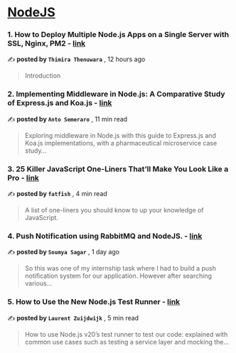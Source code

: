 
<h1><a href=https://medium.com/tag/nodejs/recommended target="_blank" rel="noopener noreferrer">NodeJS</a></h1>
<h3>1. How to Deploy Multiple Node.js Apps on a Single Server with SSL, Nginx, PM2 - <a href=https://medium.com/@thimiraonline?source=tag_recommended_feed---------0-84----------nodejs----------50437d51_350e_4f4e_82c3_eaec6d6abc77------- target="_blank" rel="noopener noreferrer">link</a></h3>

✍️ **posted by `Thimira Thenuwara`** <date> , 12 hours ago</date>

<blockquote>Introduction</blockquote>

<h3>2. Implementing Middleware in Node.js: A Comparative Study of Express.js and Koa.js - <a href=https://medium.com/@antonellosemeraro?source=tag_recommended_feed---------1-107----------nodejs----------50437d51_350e_4f4e_82c3_eaec6d6abc77------- target="_blank" rel="noopener noreferrer">link</a></h3>

✍️ **posted by `Anto Semeraro`** <date> , 11 min read</date>

<blockquote>Exploring middleware in Node.js with this guide to Express.js and Koa.js implementations, with a pharmaceutical microservice case study…</blockquote>

<h3>3. 25 Killer JavaScript One-Liners That’ll Make You Look Like a Pro - <a href=https://medium.com/@fatfish?source=tag_recommended_feed---------2-85----------nodejs----------50437d51_350e_4f4e_82c3_eaec6d6abc77------- target="_blank" rel="noopener noreferrer">link</a></h3>

✍️ **posted by `fatfish`** <date> , 4 min read</date>

<blockquote>A list of one-liners you should know to up your knowledge of JavaScript.</blockquote>

<h3>4. Push Notification using RabbitMQ and NodeJS. - <a href=https://medium.com/@sysagar07?source=tag_recommended_feed---------3-84----------nodejs----------50437d51_350e_4f4e_82c3_eaec6d6abc77------- target="_blank" rel="noopener noreferrer">link</a></h3>

✍️ **posted by `Soumya Sagar`** <date> , 1 day ago</date>

<blockquote>So this was one of my internship task where I had to build a push notification system for our application. However after searching various…</blockquote>

<h3>5. How to Use the New Node.js Test Runner - <a href=https://medium.com/@laurent.zuijdwijk?source=tag_recommended_feed---------4-107----------nodejs----------50437d51_350e_4f4e_82c3_eaec6d6abc77------- target="_blank" rel="noopener noreferrer">link</a></h3>

✍️ **posted by `Laurent Zuijdwijk`** <date> , 5 min read</date>

<blockquote>How to use Node.js v20’s test runner to test our code: explained with common use cases such as testing a service layer and mocking the…</blockquote>

